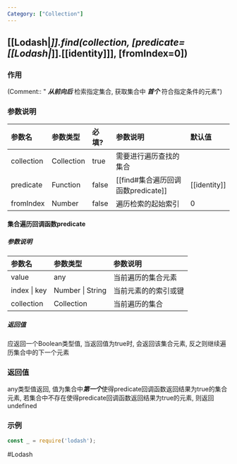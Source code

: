 ```yaml
---
Category: ["Collection"]
---
```

## [[Lodash|_]].find(collection, \[predicate=[[Lodash|_]].[[identity]]\], \[fromIndex=0\])
### 作用
(Comment:: " ***从前向后*** 检索指定集合, 获取集合中 ***首个*** 符合指定条件的元素")

### 参数说明
|参数名|参数类型|必填?|参数说明|默认值|
|:-|:-|:-|:-|:-|
|collection|Collection|true|需要进行遍历查找的集合||
|predicate|Function|false|[[find#集合遍历回调函数predicate]]|[[identity]]|
|fromIndex|Number|false|遍历检索的起始索引|0|

#### 集合遍历回调函数predicate
##### 参数说明
|参数名|参数类型|参数说明|
|:-|:-|:-|
|value|any|当前遍历的集合元素|
|index \| key|Number \| String|当前元素的的索引或键|
|collection|Collection|当前遍历的集合|

##### 返回值
应返回一个Boolean类型值, 当返回值为true时, 会返回该集合元素, 反之则继续遍历集合中的下一个元素

### 返回值
any类型值返回, 值为集合中***第一个***使得predicate回调函数返回结果为true的集合元素, 若集合中不存在使得predicate回调函数返回结果为true的元素, 则返回undefined

### 示例
```javascript
const _ = require('lodash');

```

#Lodash
